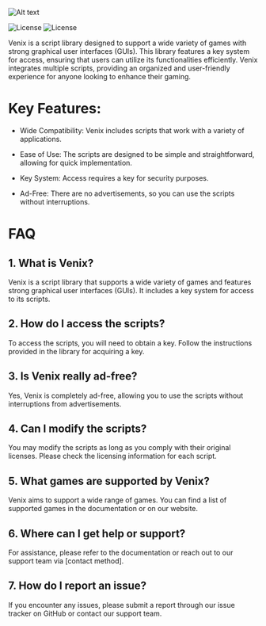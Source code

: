 ![Alt text](https://media.discordapp.net/attachments/1282308129161351191/1287299303064469564/Untitled.png?ex=66f10a66&is=66efb8e6&hm=13cbadfdf5ecf5229b30be12d9c3c5d2a6bcd0c161feb916716f0dc71c8e6661&=&format=webp&quality=lossless&width=741&height=417)

![License](https://img.shields.io/badge/license-MIT-blue)
![License](https://img.shields.io/badge/Join-Discord-blue)

Venix is a script library designed to support a wide variety of games with strong graphical user interfaces (GUIs). This library features a key system for access, ensuring that users can utilize its functionalities efficiently. Venix integrates multiple scripts, providing an organized and user-friendly experience for anyone looking to enhance their gaming.
# Key Features:
- Wide Compatibility: Venix includes scripts that work with a variety of applications.

- Ease of Use: The scripts are designed to be simple and straightforward, allowing for quick implementation.

- Key System: Access requires a key for security purposes.

- Ad-Free: There are no advertisements, so you can use the scripts without interruptions.

# FAQ
## 1. What is Venix?

Venix is a script library that supports a wide variety of games and features strong graphical user interfaces (GUIs). It includes a key system for access to its scripts.

## 2. How do I access the scripts?

To access the scripts, you will need to obtain a key. Follow the instructions provided in the library for acquiring a key.

## 3. Is Venix really ad-free?

Yes, Venix is completely ad-free, allowing you to use the scripts without interruptions from advertisements.

## 4. Can I modify the scripts?

You may modify the scripts as long as you comply with their original licenses. Please check the licensing information for each script.

## 5. What games are supported by Venix?

Venix aims to support a wide range of games. You can find a list of supported games in the documentation or on our website.

## 6. Where can I get help or support?

For assistance, please refer to the documentation or reach out to our support team via [contact method].

## 7. How do I report an issue?

If you encounter any issues, please submit a report through our issue tracker on GitHub or contact our support team.
